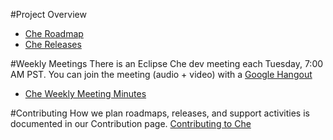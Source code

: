 #Project Overview
* [Che Roadmap](https://github.com/eclipse/che/wiki/Che-Roadmap)
* [Che Releases](https://projects.eclipse.org/projects/ecd.che/releases)

#Weekly Meetings
There is an Eclipse Che dev meeting each Tuesday, 7:00 AM PST. You can join the meeting (audio + video) with a [Google Hangout](https://plus.google.com/hangouts/_/calendar/dGpld2VsbEBjb2RlbnZ5LmNvbQ.71adb2mo2df03665thciiph0p0?authuser=0)

* [Che Weekly Meeting Minutes]()

#Contributing
How we plan roadmaps, releases, and support activities is documented in our Contribution page. [Contributing to Che](https://github.com/eclipse/che/blob/master/CONTRIBUTING.md)
